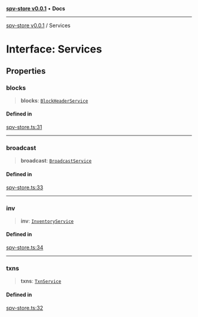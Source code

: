[**spv-store v0.0.1**](../README.md) • **Docs**

***

[spv-store v0.0.1](../globals.md) / Services

# Interface: Services

## Properties

### blocks

> **blocks**: [`BlockHeaderService`](BlockHeaderService.md)

#### Defined in

[spv-store.ts:31](https://github.com/shruggr/ts-casemod-spv/blob/dc142b85a7bc32ae7c572ff1fa62fa3ec80b91ea/src/spv-store.ts#L31)

***

### broadcast

> **broadcast**: [`BroadcastService`](BroadcastService.md)

#### Defined in

[spv-store.ts:33](https://github.com/shruggr/ts-casemod-spv/blob/dc142b85a7bc32ae7c572ff1fa62fa3ec80b91ea/src/spv-store.ts#L33)

***

### inv

> **inv**: [`InventoryService`](InventoryService.md)

#### Defined in

[spv-store.ts:34](https://github.com/shruggr/ts-casemod-spv/blob/dc142b85a7bc32ae7c572ff1fa62fa3ec80b91ea/src/spv-store.ts#L34)

***

### txns

> **txns**: [`TxnService`](TxnService.md)

#### Defined in

[spv-store.ts:32](https://github.com/shruggr/ts-casemod-spv/blob/dc142b85a7bc32ae7c572ff1fa62fa3ec80b91ea/src/spv-store.ts#L32)
